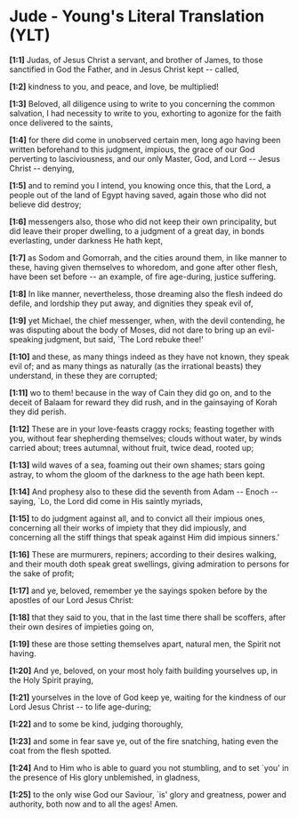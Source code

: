 # Jude - Young's Literal Translation (YLT)

**[1:1]** Judas, of Jesus Christ a servant, and brother of James, to those sanctified in God the Father, and in Jesus Christ kept -- called,

**[1:2]** kindness to you, and peace, and love, be multiplied!

**[1:3]** Beloved, all diligence using to write to you concerning the common salvation, I had necessity to write to you, exhorting to agonize for the faith once delivered to the saints,

**[1:4]** for there did come in unobserved certain men, long ago having been written beforehand to this judgment, impious, the grace of our God perverting to lasciviousness, and our only Master, God, and Lord -- Jesus Christ -- denying,

**[1:5]** and to remind you I intend, you knowing once this, that the Lord, a people out of the land of Egypt having saved, again those who did not believe did destroy;

**[1:6]** messengers also, those who did not keep their own principality, but did leave their proper dwelling, to a judgment of a great day, in bonds everlasting, under darkness He hath kept,

**[1:7]** as Sodom and Gomorrah, and the cities around them, in like manner to these, having given themselves to whoredom, and gone after other flesh, have been set before -- an example, of fire age-during, justice suffering.

**[1:8]** In like manner, nevertheless, those dreaming also the flesh indeed do defile, and lordship they put away, and dignities they speak evil of,

**[1:9]** yet Michael, the chief messenger, when, with the devil contending, he was disputing about the body of Moses, did not dare to bring up an evil-speaking judgment, but said, \`The Lord rebuke thee!'

**[1:10]** and these, as many things indeed as they have not known, they speak evil of; and as many things as naturally (as the irrational beasts) they understand, in these they are corrupted;

**[1:11]** wo to them! because in the way of Cain they did go on, and to the deceit of Balaam for reward they did rush, and in the gainsaying of Korah they did perish.

**[1:12]** These are in your love-feasts craggy rocks; feasting together with you, without fear shepherding themselves; clouds without water, by winds carried about; trees autumnal, without fruit, twice dead, rooted up;

**[1:13]** wild waves of a sea, foaming out their own shames; stars going astray, to whom the gloom of the darkness to the age hath been kept.

**[1:14]** And prophesy also to these did the seventh from Adam -- Enoch -- saying, \`Lo, the Lord did come in His saintly myriads,

**[1:15]** to do judgment against all, and to convict all their impious ones, concerning all their works of impiety that they did impiously, and concerning all the stiff things that speak against Him did impious sinners.'

**[1:16]** These are murmurers, repiners; according to their desires walking, and their mouth doth speak great swellings, giving admiration to persons for the sake of profit;

**[1:17]** and ye, beloved, remember ye the sayings spoken before by the apostles of our Lord Jesus Christ:

**[1:18]** that they said to you, that in the last time there shall be scoffers, after their own desires of impieties going on,

**[1:19]** these are those setting themselves apart, natural men, the Spirit not having.

**[1:20]** And ye, beloved, on your most holy faith building yourselves up, in the Holy Spirit praying,

**[1:21]** yourselves in the love of God keep ye, waiting for the kindness of our Lord Jesus Christ -- to life age-during;

**[1:22]** and to some be kind, judging thoroughly,

**[1:23]** and some in fear save ye, out of the fire snatching, hating even the coat from the flesh spotted.

**[1:24]** And to Him who is able to guard you not stumbling, and to set \`you' in the presence of His glory unblemished, in gladness,

**[1:25]** to the only wise God our Saviour, \`is' glory and greatness, power and authority, both now and to all the ages! Amen.
